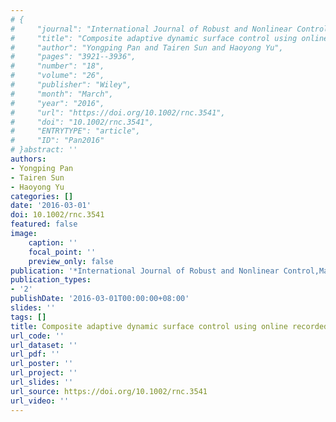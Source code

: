 ```yaml
---
# {
#     "journal": "International Journal of Robust and Nonlinear Control",
#     "title": "Composite adaptive dynamic surface control using online recorded data",
#     "author": "Yongping Pan and Tairen Sun and Haoyong Yu",
#     "pages": "3921--3936",
#     "number": "18",
#     "volume": "26",
#     "publisher": "Wiley",
#     "month": "March",
#     "year": "2016",
#     "url": "https://doi.org/10.1002/rnc.3541",
#     "doi": "10.1002/rnc.3541",
#     "ENTRYTYPE": "article",
#     "ID": "Pan2016"
# }abstract: ''
authors:
- Yongping Pan
- Tairen Sun
- Haoyong Yu
categories: []
date: '2016-03-01'
doi: 10.1002/rnc.3541
featured: false
image:
    caption: ''
    focal_point: ''
    preview_only: false
publication: '*International Journal of Robust and Nonlinear Control,March*'
publication_types:
- '2'
publishDate: '2016-03-01T00:00:00+08:00'
slides: ''
tags: []
title: Composite adaptive dynamic surface control using online recorded data
url_code: ''
url_dataset: ''
url_pdf: ''
url_poster: ''
url_project: ''
url_slides: ''
url_source: https://doi.org/10.1002/rnc.3541
url_video: ''
---
```


